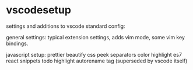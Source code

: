 # vscodesetup

settings and additions to vscode standard config:

general settings:
typical extension settings,
adds vim mode,
some vim key bindings.

javascript setup:
prettier
beautify
css peek
separators
color highlight
es7 react snippets
todo highlight
autorename tag (superseded by vscode itself)
